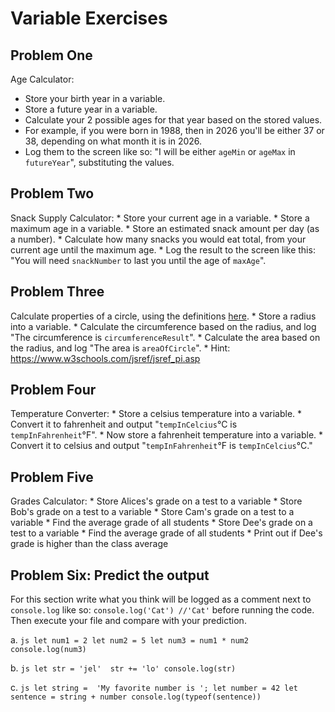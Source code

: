 
# Variable Exercises


## Problem One

Age Calculator:
 * Store your birth year in a variable.
 * Store a future year in a variable.
 * Calculate your 2 possible ages for that year based on the stored values.
 * For example, if you were born in 1988, then in 2026 you'll be either 37 or 38, depending on what month it is in 2026.
 * Log them to the screen like so: "I will be either `ageMin` or `ageMax` in `futureYear`", substituting the values.

## Problem Two

Snack Supply Calculator:
    * Store your current age in a variable.
    * Store a maximum age in a variable.
    * Store an estimated snack amount per day (as a number).
    * Calculate how many snacks you would eat total, from your current age until the maximum age.
    * Log the result to the screen like this: "You will need `snackNumber` to last you until the age of `maxAge`".

## Problem Three

Calculate properties of a circle, using the definitions [here](http://math2.org/math/geometry/circles.htm).
    * Store a radius into a variable.
    * Calculate the circumference based on the radius, and log "The circumference is `circumferenceResult`".
    * Calculate the area based on the radius, and log "The area is `areaOfCircle`".
    * Hint: https://www.w3schools.com/jsref/jsref_pi.asp

## Problem Four

Temperature Converter:
    * Store a celsius temperature into a variable.
    * Convert it to fahrenheit and output "`tempInCelcius`°C is `tempInFahrenheit`°F".
    * Now store a fahrenheit temperature into a variable.
    * Convert it to celsius and output "`tempInFahrenheit`°F is `tempInCelcius`°C."


## Problem Five

Grades Calculator:
    * Store Alices's grade on a test to a variable
    * Store Bob's grade on a test to a variable
    * Store Cam's grade on a test to a variable
    * Find the average grade of all students
    * Store Dee's grade on a test to a variable
    * Find the average grade of all students
    * Print out if Dee's grade is higher than the class average

## Problem Six: Predict the output

For this section write what you think will be logged as a comment next to `console.log` like so: `console.log('Cat') //'Cat'` before running the code. Then execute your file and compare with your prediction.

a. 
    ```js
    let num1 = 2
    let num2 = 5
    let num3 = num1 * num2
    console.log(num3)
    ```

b. 
    ```js
    let str = 'jel' 
    str += 'lo'
    console.log(str)
    ```

c. 
    ```js
    let string =  'My favorite number is ';
    let number = 42
    let sentence = string + number
    console.log(typeof(sentence))
    ```


